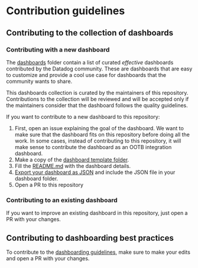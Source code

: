 # Contribution guidelines

## Contributing to the collection of dashboards

### Contributing with a new dashboard

The [dashboards](/dashboards/) folder contain a list of curated _effective_ dashboards contributed by the Datadog community. These are dashboards that are easy to customize and provide a cool use case for dashboards that the community wants to share.

This dashboards collection is curated by the maintainers of this repository. Contributions to the collection will be reviewed and will be accepted only if the maintainers consider that the dashboard follows the quality guidelines.

If you want to contribute to a new dashboard to this repository:

1. First, open an issue explaining the goal of the dashboard. We want to make sure that the dashboard fits on this repository before doing all the work. In some cases, instead of contributing to this repository, it will make sense to contribute the dashboard as an OOTB integration dashboard.
1. Make a copy of the [dashboard template folder](/dashboards/dashboard_template/).
1. Fill the [README.md](/dashboards/dashboard_template/README.md) with the dashboard details.
1. [Export your dashboard as JSON](https://docs.datadoghq.com/dashboards/#copy-import-or-export-dashboard-json) and include the JSON file in your dashboard folder.
1. Open a PR to this repository

### Contributing to an existing dashboard

If you want to improve an existing dashboard in this repository, just open a PR with your changes.

## Contributing to dashboarding best practices

To contribute to the [dashboarding guidelines](/guidelines.md), make sure to make your edits and open a PR with your changes.
